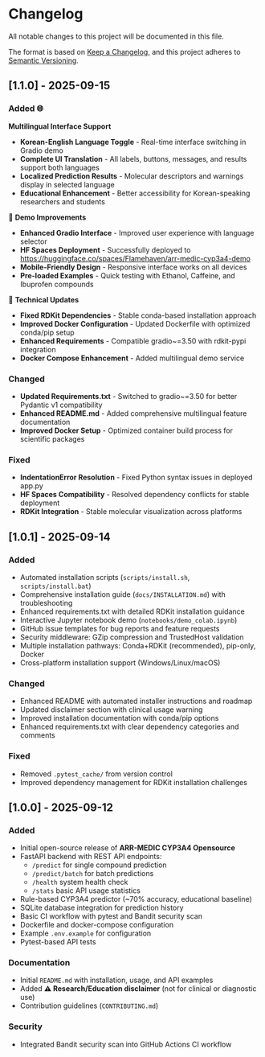 # Changelog

All notable changes to this project will be documented in this file.

The format is based on [Keep a Changelog](https://keepachangelog.com/en/1.1.0/),
and this project adheres to [Semantic Versioning](https://semver.org/).



## [1.1.0] - 2025-09-15

### Added 🌐
**Multilingual Interface Support**
- **Korean-English Language Toggle** - Real-time interface switching in Gradio demo
- **Complete UI Translation** - All labels, buttons, messages, and results support both languages
- **Localized Prediction Results** - Molecular descriptors and warnings display in selected language
- **Educational Enhancement** - Better accessibility for Korean-speaking researchers and students

🚀 **Demo Improvements**
- **Enhanced Gradio Interface** - Improved user experience with language selector
- **HF Spaces Deployment** - Successfully deployed to https://huggingface.co/spaces/Flamehaven/arr-medic-cyp3a4-demo
- **Mobile-Friendly Design** - Responsive interface works on all devices
- **Pre-loaded Examples** - Quick testing with Ethanol, Caffeine, and Ibuprofen compounds

🔧 **Technical Updates**
- **Fixed RDKit Dependencies** - Stable conda-based installation approach
- **Improved Docker Configuration** - Updated Dockerfile with optimized conda/pip setup
- **Enhanced Requirements** - Compatible gradio~=3.50 with rdkit-pypi integration
- **Docker Compose Enhancement** - Added multilingual demo service

### Changed
- **Updated Requirements.txt** - Switched to gradio~=3.50 for better Pydantic v1 compatibility
- **Enhanced README.md** - Added comprehensive multilingual feature documentation
- **Improved Docker Setup** - Optimized container build process for scientific packages

### Fixed
- **IndentationError Resolution** - Fixed Python syntax issues in deployed app.py
- **HF Spaces Compatibility** - Resolved dependency conflicts for stable deployment
- **RDKit Integration** - Stable molecular visualization across platforms

## [1.0.1] - 2025-09-14

### Added
- Automated installation scripts (`scripts/install.sh`, `scripts/install.bat`)
- Comprehensive installation guide (`docs/INSTALLATION.md`) with troubleshooting
- Enhanced requirements.txt with detailed RDKit installation guidance
- Interactive Jupyter notebook demo (`notebooks/demo_colab.ipynb`)
- GitHub issue templates for bug reports and feature requests
- Security middleware: GZip compression and TrustedHost validation
- Multiple installation pathways: Conda+RDKit (recommended), pip-only, Docker
- Cross-platform installation support (Windows/Linux/macOS)

### Changed
- Enhanced README with automated installer instructions and roadmap
- Updated disclaimer section with clinical usage warning
- Improved installation documentation with conda/pip options
- Enhanced requirements.txt with clear dependency categories and comments

### Fixed
- Removed `.pytest_cache/` from version control
- Improved dependency management for RDKit installation challenges



## [1.0.0] - 2025-09-12

### Added

- Initial open-source release of **ARR-MEDIC CYP3A4 Opensource**
- FastAPI backend with REST API endpoints:
  - `/predict` for single compound prediction
  - `/predict/batch` for batch predictions
  - `/health` system health check
  - `/stats` basic API usage statistics
- Rule-based CYP3A4 predictor (~70% accuracy, educational baseline)
- SQLite database integration for prediction history
- Basic CI workflow with pytest and Bandit security scan
- Dockerfile and docker-compose configuration
- Example `.env.example` for configuration
- Pytest-based API tests

### Documentation

- Initial `README.md` with installation, usage, and API examples
- Added **⚠️ Research/Education disclaimer** (not for clinical or diagnostic use)
- Contribution guidelines (`CONTRIBUTING.md`)

### Security

- Integrated Bandit security scan into GitHub Actions CI workflow





